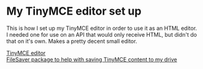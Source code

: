# My TinyMCE editor set up

<p>This is how I set up my TinyMCE editor in order to use it as an HTML editor.  I needed one for use on an API that would only receive HTML, but didn't do that on it's own.  Makes a pretty decent small editor.</p>

<a href="tiny.cloud">TinyMCE editor</a>
</br>
<a href="https://github.com/eligrey/FileSaver.js/">FileSaver package to help with saving TinyMCE content to my drive</a>